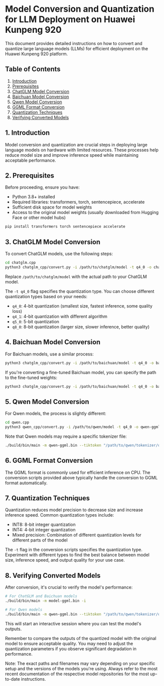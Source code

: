 # Model Conversion and Quantization for LLM Deployment on Huawei Kunpeng 920

This document provides detailed instructions on how to convert and quantize large language models (LLMs) for efficient deployment on the Huawei Kunpeng 920 platform.

## Table of Contents

1. [Introduction](#1-introduction)
2. [Prerequisites](#2-prerequisites)
3. [ChatGLM Model Conversion](#3-chatglm-model-conversion)
4. [Baichuan Model Conversion](#4-baichuan-model-conversion)
5. [Qwen Model Conversion](#5-qwen-model-conversion)
6. [GGML Format Conversion](#6-ggml-format-conversion)
7. [Quantization Techniques](#7-quantization-techniques)
8. [Verifying Converted Models](#8-verifying-converted-models)

## 1. Introduction

Model conversion and quantization are crucial steps in deploying large language models on hardware with limited resources. These processes help reduce model size and improve inference speed while maintaining acceptable performance.

## 2. Prerequisites

Before proceeding, ensure you have:

- Python 3.8+ installed
- Required libraries: transformers, torch, sentencepiece, accelerate
- Sufficient disk space for model weights
- Access to the original model weights (usually downloaded from Hugging Face or other model hubs)

```bash
pip install transformers torch sentencepiece accelerate
```

## 3. ChatGLM Model Conversion

To convert ChatGLM models, use the following steps:

```bash
cd chatglm.cpp
python3 chatglm_cpp/convert.py -i /path/to/chatglm/model -t q4_0 -o chatglm-ggml.bin
```

Replace `/path/to/chatglm/model` with the actual path to your ChatGLM model.

The `-t q4_0` flag specifies the quantization type. You can choose different quantization types based on your needs:

- `q4_0`: 4-bit quantization (smallest size, fastest inference, some quality loss)
- `q4_1`: 4-bit quantization with different algorithm
- `q5_0`: 5-bit quantization
- `q8_0`: 8-bit quantization (larger size, slower inference, better quality)

## 4. Baichuan Model Conversion

For Baichuan models, use a similar process:

```bash
python3 chatglm_cpp/convert.py -i /path/to/baichuan/model -t q4_0 -o baichuan-ggml.bin
```

If you're converting a fine-tuned Baichuan model, you can specify the path to the fine-tuned weights:

```bash
python3 chatglm_cpp/convert.py -i /path/to/baichuan/model -t q4_0 -o baichuan-finetuned-ggml.bin -l /path/to/finetuned/weights
```

## 5. Qwen Model Conversion

For Qwen models, the process is slightly different:

```bash
cd qwen.cpp
python3 qwen_cpp/convert.py -i /path/to/qwen/model -t q4_0 -o qwen-ggml.bin
```

Note that Qwen models may require a specific tokenizer file:

```bash
./build/bin/main -m qwen-ggml.bin --tiktoken "/path/to/qwen/tokenizer/qwen.tiktoken" -i
```

## 6. GGML Format Conversion

The GGML format is commonly used for efficient inference on CPU. The conversion scripts provided above typically handle the conversion to GGML format automatically.

## 7. Quantization Techniques

Quantization reduces model precision to decrease size and increase inference speed. Common quantization types include:

- INT8: 8-bit integer quantization
- INT4: 4-bit integer quantization
- Mixed precision: Combination of different quantization levels for different parts of the model

The `-t` flag in the conversion scripts specifies the quantization type. Experiment with different types to find the best balance between model size, inference speed, and output quality for your use case.

## 8. Verifying Converted Models

After conversion, it's crucial to verify the model's performance:

```bash
# For ChatGLM and Baichuan models
./build/bin/main -m model-ggml.bin -i

# For Qwen models
./build/bin/main -m qwen-ggml.bin --tiktoken "/path/to/qwen/tokenizer/qwen.tiktoken" -i
```

This will start an interactive session where you can test the model's outputs.

Remember to compare the outputs of the quantized model with the original model to ensure acceptable quality. You may need to adjust the quantization parameters if you observe significant degradation in performance.

Note: The exact paths and filenames may vary depending on your specific setup and the versions of the models you're using. Always refer to the most recent documentation of the respective model repositories for the most up-to-date instructions.
